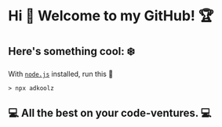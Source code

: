 <!--
**AdityaKotwal100/adityakotwal100** is a ✨ _special_ ✨ repository because its `README.md` (this file) appears on your GitHub profile.

Here are some ideas to get you started:

- 🔭 I’m currently working on ...
- 🌱 I’m currently learning ...
- 👯 I’m looking to collaborate on ...
- 🤔 I’m looking for help with ...
- 💬 Ask me about ...
- 📫 How to reach me: ...
- 😄 Pronouns: ...
- ⚡ Fun fact: ...
-->

# Hi :raising_hand: Welcome to my GitHub! :trophy:


## Here's something cool: :snowflake:

With  [`node.js`](https://nodejs.org/en/download/package-manager/) installed, run this :running:
```console
> npx adkoolz
```

## :computer: All the best on your code-ventures. :computer:
